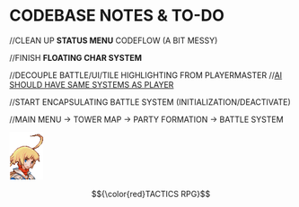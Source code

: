 # CODEBASE NOTES & TO-DO

//CLEAN UP **STATUS MENU** CODEFLOW (A BIT MESSY)

//FINISH **FLOATING CHAR SYSTEM**

//DECOUPLE BATTLE/UI/TILE HIGHLIGHTING FROM PLAYERMASTER
//<u>AI SHOULD HAVE SAME SYSTEMS AS PLAYER</u>

//START ENCAPSULATING BATTLE SYSTEM (INITIALIZATION/DEACTIVATE)  

//MAIN MENU -> TOWER MAP -> PARTY FORMATION -> BATTLE SYSTEM

![Marche Portrait](../Assets/materials/player/marche_portrait.png "Marche")

$${\color{red}TACTICS RPG}$$